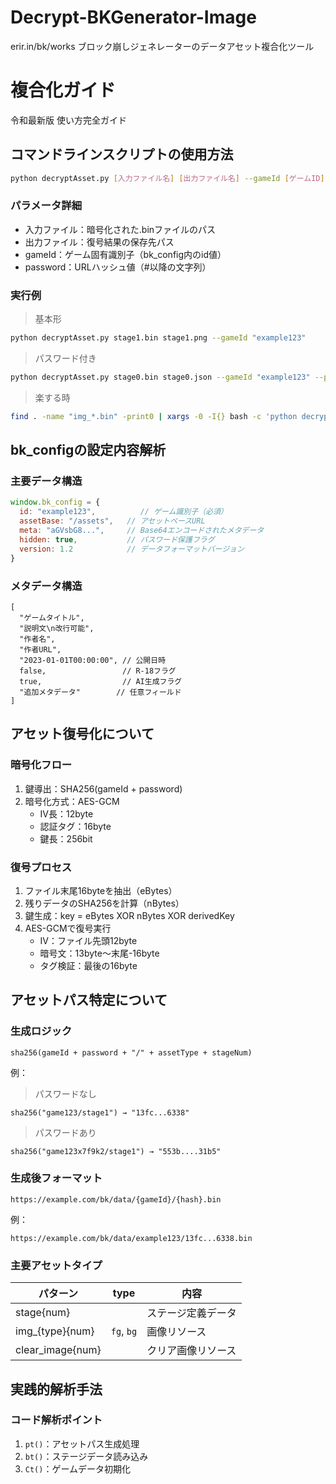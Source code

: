 # Decrypt-BKGenerator-Image
erir.in/bk/works ブロック崩しジェネレーターのデータアセット複合化ツール

# 複合化ガイド
令和最新版 使い方完全ガイド

## コマンドラインスクリプトの使用方法

```bash
python decryptAsset.py [入力ファイル名] [出力ファイル名] --gameId [ゲームID] --password [パスワード(ある場合)]
```

### パラメータ詳細
- 入力ファイル：暗号化された.binファイルのパス
- 出力ファイル：復号結果の保存先パス
- gameId：ゲーム固有識別子（bk_config内のid値）
- password：URLハッシュ値（#以降の文字列）

### 実行例
> 基本形
```bash
python decryptAsset.py stage1.bin stage1.png --gameId "example123"
```
> パスワード付き
```bash
python decryptAsset.py stage0.bin stage0.json --gameId "example123" --password "x7f9k2"
```
> 楽する時
```bash
find . -name "img_*.bin" -print0 | xargs -0 -I{} bash -c 'python decryptAsset.py "{}" "${0%.bin}.png" --gameId "example123"' {}
```

## bk_configの設定内容解析

### 主要データ構造
```js
window.bk_config = {
  id: "example123",          // ゲーム識別子（必須）
  assetBase: "/assets",   // アセットベースURL
  meta: "aGVsbG8...",     // Base64エンコードされたメタデータ
  hidden: true,           // パスワード保護フラグ
  version: 1.2            // データフォーマットバージョン
}
```

### メタデータ構造
```
[
  "ゲームタイトル",
  "説明文\n改行可能",
  "作者名",
  "作者URL",
  "2023-01-01T00:00:00", // 公開日時
  false,                 // R-18フラグ
  true,                  // AI生成フラグ
  "追加メタデータ"        // 任意フィールド
]
```

## アセット復号化について

### 暗号化フロー
1. 鍵導出：SHA256(gameId + password)
2. 暗号化方式：AES-GCM
   - IV長：12byte
   - 認証タグ：16byte
   - 鍵長：256bit

### 復号プロセス

1. ファイル末尾16byteを抽出（eBytes）
2. 残りデータのSHA256を計算（nBytes）
3. 鍵生成：key = eBytes XOR nBytes XOR derivedKey
4. AES-GCMで復号実行
   - IV：ファイル先頭12byte
   - 暗号文：13byte〜末尾-16byte
   - タグ検証：最後の16byte

## アセットパス特定について

### 生成ロジック
```
sha256(gameId + password + "/" + assetType + stageNum)
```
例：
> パスワードなし
```
sha256("game123/stage1") → "13fc...6338"
```
> パスワードあり
```
sha256("game123x7f9k2/stage1") → "553b....31b5"
```

### 生成後フォーマット
```
https://example.com/bk/data/{gameId}/{hash}.bin
```
例：
```
https://example.com/bk/data/example123/13fc...6338.bin
```

### 主要アセットタイプ
| パターン         | type       | 内容             |
|-----------------|------------|-------------------|
| stage{num}      |            | ステージ定義データ|
| img_{type}{num} | `fg`, `bg` | 画像リソース      |
| clear_image{num}|            | クリア画像リソース  |

## 実践的解析手法

### コード解析ポイント
1. `pt()`：アセットパス生成処理
2. `bt()`：ステージデータ読み込み
3. `Ct()`：ゲームデータ初期化